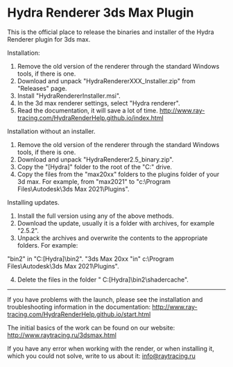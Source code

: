 # Hydra Renderer 3ds Max Plugin
This is the official place to release the binaries and installer of the Hydra Renderer plugin for 3ds max.

Installation:

1) Remove the old version of the renderer through the standard Windows tools, if there is one.
2) Download and unpack "HydraRendererXXX_Installer.zip" from "Releases" page.
3) Install "HydraRendererInstaller.msi".
4) In the 3d max renderer settings, select "Hydra renderer".
5) Read the documentation, it will save a lot of time.
http://www.ray-tracing.com/HydraRenderHelp.github.io/index.html

Installation without an installer.

1) Remove the old version of the renderer through the standard Windows tools, if there is one.
2) Download and unpack "HydraRenderer2.5_binary.zip".
3) Copy the "[Hydra]" folder to the root of the "C:\" drive.
4) Copy the files from the "max20xx" folders to the plugins folder of your 3d max. For example, from "max2021" to "c:\Program Files\Autodesk\3ds Max 2021\Plugins\".

Installing updates.

1) Install the full version using any of the above methods.
2) Download the update, usually it is a folder with archives, for example "2.5.2".
3) Unpack the archives and overwrite the contents to the appropriate folders. For example:

"bin2" in "C:\[Hydra]\bin2\".
"3ds Max 20xx "in" c:\Program Files\Autodesk\3ds Max 2021\Plugins\".

4) Delete the files in the folder " C:\[Hydra]\bin2\shadercache\".

----------------------------------------------------------------------------

If you have problems with the launch, please see the installation and troubleshooting information in the documentation:
http://www.ray-tracing.com/HydraRenderHelp.github.io/start.html


The initial basics of the work can be found on our website:
http://www.raytracing.ru/3dsmax.html


If you have any error when working with the render, or when installing it, which you could not solve, write to us about it: info@raytracing.ru
